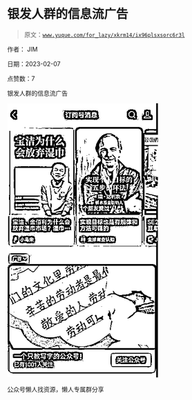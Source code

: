 # 银发人群的信息流广告

> 原文：[`www.yuque.com/for_lazy/xkrm14/ix96plsxsorc6r3l`](https://www.yuque.com/for_lazy/xkrm14/ix96plsxsorc6r3l)



作者： JIM



日期：2023-02-07



点赞数：7

<ne-hole id="ue1e0534f" data-lake-id="ue1e0534f">

银发人群的信息流广告



![](img/06574ad9eb90485b6d8772e8a70265a7.png)

<ne-hole id="u0b2cc72a" data-lake-id="u0b2cc72a">

公众号懒人找资源，懒人专属群分享

</ne-hole></ne-hole>